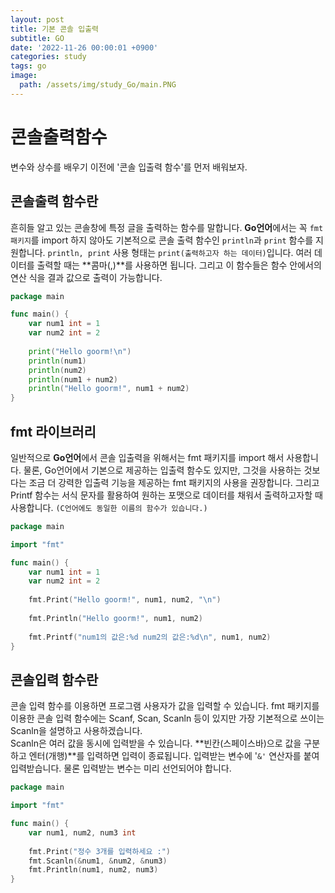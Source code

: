 ```yaml
---
layout: post
title: 기본 콘솔 입출력
subtitle: GO
date: '2022-11-26 00:00:01 +0900'
categories: study
tags: go
image:
  path: /assets/img/study_Go/main.PNG
---
```


# 콘솔출력함수
변수와 상수를 배우기 이전에 '콘솔 입출력 함수'를 먼저 배워보자.

<!--more-->

## 콘솔출력 함수란
흔히들 알고 있는 콘솔창에 특정 글을 출력하는 함수를 말합니다.
**Go언어**에서는 꼭 `fmt 패키지`를 import 하지 않아도 기본적으로 콘솔 출력 함수인 `println`과 `print` 함수를 지원합니다.
`println, print` 사용 형태는 `print(출력하고자 하는 데이터)`입니다. 여러 데이터를 출력할 때는 **콤마(,)**를 사용하면 됩니다.
그리고 이 함수들은 함수 안에서의 연산 식을 결과 값으로 출력이 가능합니다.
```go
package main

func main() {
	var num1 int = 1
	var num2 int = 2
	
	print("Hello goorm!\n")
	println(num1)
	println(num2)
	println(num1 + num2)
	println("Hello goorm!", num1 + num2)	
}
```

## fmt 라이브러리
 일반적으로 **Go언어**에서 콘솔 입출력을 위해서는 fmt 패키지를 import 해서 사용합니다.
 물론, Go언어에서 기본으로 제공하는 입출력 함수도 있지만, 그것을 사용하는 것보다는 조금 더 강력한 입출력 기능을 제공하는 fmt 패키지의 사용을 권장합니다.
 그리고 Printf 함수는 서식 문자를 활용하여 원하는 포맷으로 데이터를 채워서 출력하고자할 때 사용합니다. `(C언어에도 동일한 이름의 함수가 있습니다.)`
```go
package main

import "fmt"

func main() {
    var num1 int = 1
    var num2 int = 2
    
    fmt.Print("Hello goorm!", num1, num2, "\n")
    
    fmt.Println("Hello goorm!", num1, num2)
	
    fmt.Printf("num1의 값은:%d num2의 값은:%d\n", num1, num2)
}
```

## 콘솔입력 함수란
 콘솔 입력 함수를 이용하면 프로그램 사용자가 값을 입력할 수 있습니다. 
 fmt 패키지를 이용한 콘솔 입력 함수에는 Scanf, Scan, Scanln 등이 있지만 가장 기본적으로 쓰이는 Scanln을 설명하고 사용하겠습니다. <br>
 Scanln은 여러 값을 동시에 입력받을 수 있습니다. **빈칸(스페이스바)으로 값을 구분하고 엔터(개행)**를 입력하면 입력이 종료됩니다. 입력받는 변수에 '`&'` 연산자를 붙여 입력받습니다. 물론 입력받는 변수는 미리 선언되어야 합니다.
```go
package main

import "fmt"

func main() {
	var num1, num2, num3 int
	
	fmt.Print("정수 3개를 입력하세요 :")
	fmt.Scanln(&num1, &num2, &num3)
	fmt.Println(num1, num2, num3)
}
```